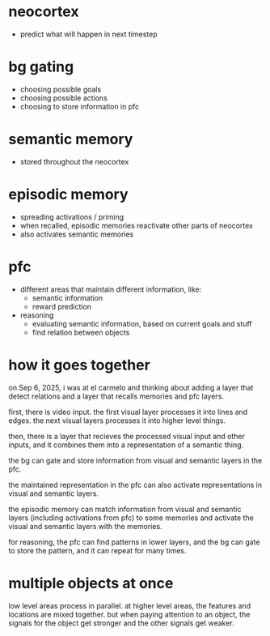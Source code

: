 
# neocortex
* predict what will happen in next timestep

# bg gating
* choosing possible goals
* choosing possible actions
* choosing to store information in pfc

# semantic memory
* stored throughout the neocortex

# episodic memory
* spreading activations / priming
* when recalled, episodic memories reactivate other parts of neocortex
* also activates semantic memories

# pfc
* different areas that maintain different information, like:
	* semantic information
	* reward prediction
* reasoning
	* evaluating semantic information, based on current goals and stuff
	* find relation between objects


# how it goes together
on Sep 6, 2025, i was at el carmelo and thinking about adding a layer that detect relations and a layer that recalls memories and pfc layers.

first, there is video input. the first visual layer processes it into lines and edges. the next visual layers processes it into higher level things.

then, there is a layer that recieves the processed visual input and other inputs, and it combines them into a representation of a semantic thing.

the bg can gate and store information from visual and semantic layers in the pfc.

the maintained representation in the pfc can also activate representations in visual and semantic layers.

the episodic memory can match information from visual and semantic layers (including activations from pfc) to some memories and activate the visual and semantic layers with the memories.

for reasoning, the pfc can find patterns in lower layers, and the bg can gate to store the pattern, and it can repeat for many times.


# multiple objects at once
low level areas process in parallel.
at higher level areas, the features and locations are mixed together.
but when paying attention to an object, the signals for the object get stronger and the other signals get weaker.
